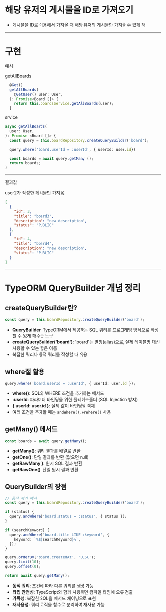 # 해당 유저의 게시물을 ID로 가져오기

- 게시물을 ID로 이용해서 가져올 때 해당 유저의 게시물만 가져올 수 있게 해

---

# 구현

예시

getAllBoards

```ts
  @Get()
  getAllBoards(
    @GetUser() user: User,
  ): Promise<Board []> {
    return this.boardsService.getAllBoards(user);
  }
```

srvice

```ts
async getAllBoards(
  user: User,
): Promise <Board []> {
  const query = this.boardRepository.createQueryBuilder('board');

  query.where('board.userId = :userId', { userId: user.id})

  const boards = await query.getMany ();
  return boards;
}
```

---

결과값

user2가 작성한 게시물만 가져옴

```json
[
  {
    "id": 3,
    "title": "board3",
    "description": "new description",
    "status": "PUBLIC"
  },
  {
    "id": 4,
    "title": "board4",
    "description": "new description",
    "status": "PUBLIC"
  }
]
```

---

# TypeORM QueryBuilder 개념 정리

## createQueryBuilder란?

```typescript
const query = this.boardRepository.createQueryBuilder('board');
```

- **QueryBuilder**: TypeORM에서 제공하는 SQL 쿼리를 프로그래밍 방식으로 작성할 수 있게 해주는 도구
- **createQueryBuilder('board')**: 'board'는 별칭(alias)으로, 실제 테이블명 대신 사용할 수 있는 짧은 이름
- 복잡한 쿼리나 동적 쿼리를 작성할 때 유용

## where절 활용

```typescript
query.where('board.userId = :userId', { userId: user.id });
```

- **where()**: SQL의 WHERE 조건을 추가하는 메서드
- **:userId**: 파라미터 바인딩을 위한 플레이스홀더 (SQL Injection 방지)
- **{ userId: user.id }**: 실제 값이 바인딩될 객체
- 여러 조건을 추가할 때는 `andWhere()`, `orWhere()` 사용

## getMany() 메서드

```typescript
const boards = await query.getMany();
```

- **getMany()**: 쿼리 결과를 배열로 반환
- **getOne()**: 단일 결과를 반환 (없으면 null)
- **getRawMany()**: 원시 SQL 결과 반환
- **getRawOne()**: 단일 원시 결과 반환

## QueryBuilder의 장점

```typescript
// 동적 쿼리 예시
const query = this.boardRepository.createQueryBuilder('board');

if (status) {
  query.andWhere('board.status = :status', { status });
}

if (searchKeyword) {
  query.andWhere('board.title LIKE :keyword', {
    keyword: `%${searchKeyword}%`,
  });
}

query.orderBy('board.createdAt', 'DESC');
query.limit(10);
query.offset(0);

return await query.getMany();
```

- **동적 쿼리**: 조건에 따라 다른 쿼리를 생성 가능
- **타입 안전성**: TypeScript와 함께 사용하면 컴파일 타임에 오류 검출
- **가독성**: 복잡한 SQL을 메서드 체이닝으로 표현
- **재사용성**: 쿼리 로직을 함수로 분리하여 재사용 가능
